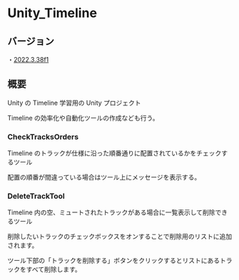 # Unity_Timeline

## バージョン

・[2022.3.38f1](https://unity.com/ja/releases/editor/whats-new/2022.3.38#notes)

## 概要

Unity の Timeline 学習用の Unity プロジェクト

Timeline の効率化や自動化ツールの作成なども行う。

### CheckTracksOrders

Timeline のトラックが仕様に沿った順番通りに配置されているかをチェックするツール

配置の順番が間違っている場合はツール上にメッセージを表示する。

### DeleteTrackTool

Timeline 内の空、ミュートされたトラックがある場合に一覧表示して削除できるツール

削除したいトラックのチェックボックスをオンすることで削除用のリストに追加されます。

ツール下部の「トラックを削除する」ボタンをクリックするとリストにあるトラックをすべて削除します。
